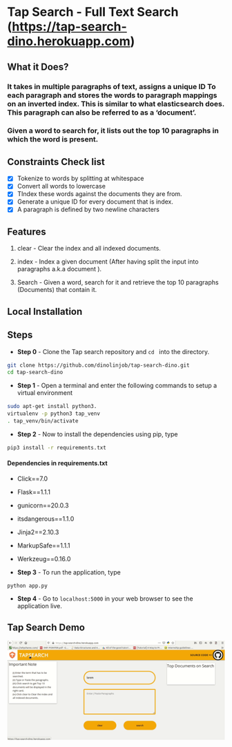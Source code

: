 # Tap Search  - Full Text Search  (<https://tap-search-dino.herokuapp.com>)
    
## What it Does?

### It takes in multiple paragraphs of text, assigns a unique ID To each paragraph and stores the words to paragraph mappings on an inverted index. This is similar to what elasticsearch does. This paragraph can also be referred to as a ‘document’.

### Given a word to search for, it lists out the top 10 paragraphs in which the word is present.

## Constraints Check list

- [x] Tokenize to words by splitting at whitespace
- [x] Convert all words to lowercase
- [x] TIndex these words against the documents they are from.
- [x] Generate a unique ID for every document that is index.
- [x] A paragraph is defined by two newline characters

## Features

1. clear - Clear the index and all indexed documents.

2. index - Index a given document (After having split the input into paragraphs a.k.a document ).

3. Search - Given a word, search for it and retrieve the top 10 paragraphs (Documents) that contain it.

## Local Installation 

## Steps

* **Step 0** - Clone the Tap search repository and ```cd ``` into the directory.
```sh
git clone https://github.com/dinolinjob/tap-search-dino.git
cd tap-search-dino
```
* **Step 1** - Open a terminal and enter the following commands to setup a virtual environment

```sh
sudo apt-get install python3.
virtualenv -p python3 tap_venv
. tap_venv/bin/activate
```
* **Step 2** - Now to install the dependencies using pip, type

```sh
pip3 install -r requirements.txt
```
#### Dependencies in requirements.txt

* Click==7.0
* Flask==1.1.1
* gunicorn==20.0.3
* itsdangerous==1.1.0
* Jinja2==2.10.3
* MarkupSafe==1.1.1
* Werkzeug==0.16.0

* **Step 3** - To run the application, type

```
python app.py
```
* **Step 4** - Go to `localhost:5000` in your web browser to see the application live.

## Tap Search Demo

![demo](tap.gif)
